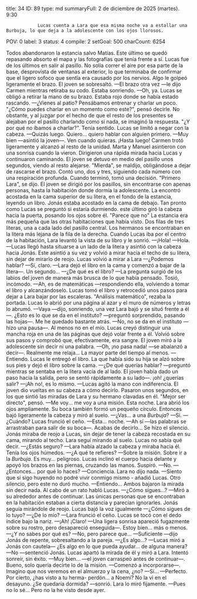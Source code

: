 title:          34
ID:             89
type:           md
summaryFull:    2 de diciembre de 2025 (martes). 9:30
                
                Lucas cuenta a Lara que esa misma noche va a estallar una Burbuja, lo que deja a la adolescente con los ojos llorosos.
POV:            0
label:          3
status:         4
compile:        2
setGoal:        500
charCount:      6254


Todos abandonaron la estancia salvo Matías. Este último se quedó repasando absorto el mapa y las fotografías que tenía frente a sí.
Lucas fue de los últimos en salir al pasillo. No solía correr el aire por esa parte de la base, desprovista de ventanas al exterior, lo que terminaba de confirmar que el ligero sofoco que sentía era causado por los nervios.
Algo le golpeó ligeramente el brazo. El joven se sobresaltó.
—El brazo otra vez —le dijo Carmen mientras retiraba su codo. Estaba sonriendo.
—Oh, ya.
Lucas se obligó a retirar la mano de su brazo. Estaba rojo donde se había estado rascando.
—¿Vienes al patio? Pensábamos entrenar y charlar un poco.
"¿Cómo puedes charlar en un momento como este?", pensó decirle. No obstante, y al juzgar por el hecho de que el resto de los presentes se alejaban por el pasillo charlando como si nada, se imaginó la respuesta.
"¿Y por qué no íbamos a charlar?". Tenía sentido. Lucas se limitó a negar con la cabeza.
—Quizás luego. Quiero... quiero hablar con alguien primero.
—Muy bien —asintió la joven—. Ven cuando quieras. ¡Hasta luego!
Carmen trotó ligeramente y alcanzó al resto de la unidad. Marta y Manuel asintieron con una sonrisa cuando la vieron. Dirigieron una rápida mirada hacia Lucas y continuaron caminando.
El joven se detuvo en medio del pasillo unos segundos, viendo al resto alejarse.
"Mierda", se maldijo, obligándose a dejar de rascarse el brazo.
Contó uno, dos y tres, siguiendo cada número con una respiración profunda. Cuando terminó, tomó una decisión.
"Primero Lara", se dijo.
El joven se dirigió por los pasillos, sin encontrarse con apenas personas, hasta la habitación donde dormía la adolescente. La encontró acostada en la cama superior de su litera, en el fondo de la estancia, leyendo un libro. Jonás estaba acostado en la cama de debajo. Tan pronto como Lucas se preguntó si estaría durmiendo. este último giró la cabeza hacia la puerta, posando los ojos sobre él.
"Parece que no"
La estancia era más pequeña que las otras habitaciones que había visto. Dos filas de tres literas, una a cada lado del pasillo central. Los hermanos se encontraban en la litera más lejana de la fila de la derecha.
Cuando Lucas iba por el centro de la habitación, Lara levantó la vista de su libro y le sonrió.
—¡Hola!
—Hola. —Lucas llegó hasta situarse a un lado de la litera y asintió con la cabeza hacia Jonás. Este asintió a su vez y volvió a mirar hacia el techo de su litera, sin dejar de mirarlo de reojo.
Lucas volvió a mirar a Lara 
—¿Podemos hablar?
—Sí, claro. —Lara dejó el libro en la cama y comenzó a bajar de la litera—. Un segundo...
—¿De qué es el libro? —La pregunta surgió de los labios del joven de manera más brusca de lo que había pensado. Tosió, incómodo.
—Ah, es de matemáticas —respondiendo ella, volviendo a tomar el libro y alcanzándoselo.
Lucas tomó el libro y retrocedió unos pasos para dejar a Lara bajar por las escaleras.
"Análisis matemático", rezaba la portada. Lucas lo abrió por una página al azar y el muro de números y letras lo abrumó.
—Vaya —dijo, sonriendo, una vez Lara bajó y se situó frente a él—. ¿Esto es lo que se da en el instituto? —preguntó sorprendido, pasando las hojas—. Me he quedado bastante atrás.
—No, no se da en el instituto —hizo una pausa—. Al menos no en el mío.
Lucas creyó distinguir una mancha roja en una de las páginas que dejó volar frente a él. Volvió sobre sus pasos y comprobó que, efectivamente, era sangre.
El joven miró a la adolescente sin decir ni una palabra.
—Oh, ¡no pasa nada! —se abalanzó a decir—. Realmente me relaja... La mayor parte del tiempo al menos.
—Entiendo.
Lucas le entregó el libro. La que había sido su hija se alzó sobre sus pies y dejó el libro sobre la cama.
—¿De qué querías hablar? —preguntó mientras se sentaba en la litera vacía de al lado. El joven había dado un paso hacia la salida, pero se sentó rápidamente a su lado—. ¡oh! ¿querías salir?
—¡Ah no!, es lo mismo. —Lucas agitó la mano con indiferencia.
El joven dio vueltas en su cabeza a cómo decirlo. Pasaron unos segundos, en los que sintió las miradas de Lara y su hermano clavadas en él.
"Mejor ser directo", pensó.
—Me voy... me voy a una misión. Esta noche.
Lara abrió los ojos ampliamente. Su boca también formó un pequeño círculo. Entonces bajó ligeramente la cabeza y miró al suelo.
—¿Vas... a una *Burbuja*?
—Sí.
—¿Cuándo?
Lucas frunció el ceño.
—Esta... noche.
—Ah sí —las palabras se arrastraban para salir de su boca—. Acabas de decirlo...
Se hizo el silencio. Jonás miraba de reojo a Lucas, sin dejar de tener la cabeza recostada en su cama, mirando al techo. Lara seguí mirando al suelo. Lucas no sabía qué decir.
—¿Estás seguro? —Lara había alzado la cabeza y miraba hacia él. Tenía los ojos húmedos.
—¿A qué te refieres?
—Sobre la misión. Sobre ir a la *Burbuja*. Es muy... peligroso.
Lucas inclinó el cuerpo hacia delante y apoyó los brazos en las piernas, cruzando las manos.
Suspiró.
—No.
—¿Entonces... por qué lo haces?
—Conciencia.
Lara no dijo nada.
—Siento que si sigo huyendo no podré vivir conmigo mismo - añadió Lucas.
Otro silencio, pero este no duró mucho.
—Entiendo...
Ambos bajaron la mirada sin decir nada. Al cabo de un rato habló Lucas.
—¿Cómo sigues...? —Miró a su alrededor antes de continuar. Las únicas personas que se encontraban en la habitación estaban a cierta distancia y parecían ignorarles. Jonás seguía mirándole de reojo.
Lucas bajó la voz igualmente
—¿Cómo sigues de lo tuyo?
—¿De lo mío? —Lara frunció el ceño.
Lucas se tocó con el dedo índice bajo la nariz.
—¡Ah! ¡Claro! —Una ligera sonrisa apareció fugazmente sobre su rostro, pero desapareció enseguida—. Estoy bien... más o menos.
—¿Y no sabes por qué es?
—No, pero parece que...
—Suficiente —dijo Jonás de repente, sobresaltando a la pareja.
—¿Es algo...? —Lucas miró a Jonás con cautela— ¿Es algo en lo que pueda ayudar... de alguna manera?
—No —sentenció Jonás.
Lucas apartó la mirada de él y miró a Lara. Intentó sonreír, sin éxito.
—Muy bien... —el joven carraspeó antes de continuar—. Bueno, solo quería decirte lo de la misión. —Comenzó a incorporarse—. Imagino que nos veremos en el almuerzo y la cena, ¿no?
—Sí...
—Perfecto. Por cierto, ¿has visto a tu herma- perdón... a Noemí? No la vi en el desayuno. ¿Se quedaría dormida? —sonrió.
Lara lo miró fijamente.
—Pues no lo sé... Pero no la he visto desde ayer.